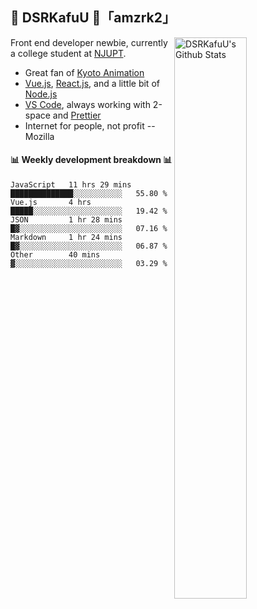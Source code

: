## 🍥 DSRKafuU 🍥「amzrk2」

<img align="right" alt="DSRKafuU's Github Stats" width="48%" src="https://github-readme-stats.vercel.app/api?username=amzrk2&count_private=true&show_icons=true&title_color=7793cc&icon_color=7793cc&text_color=595858&bg_color=ffffff" />

Front end developer newbie, currently a college student at [NJUPT](https://www.njupt.edu.cn).

- Great fan of [Kyoto Animation](https://www.kyotoanimation.co.jp)
- [Vue.js](https://vuejs.org), [React.js](https://reactjs.org), and a little bit of [Node.js](https://nodejs.org)
- [VS Code](https://code.visualstudio.com), always working with 2-space and [Prettier](https://prettier.io)
- Internet for people, not profit -- Mozilla

#### :bar_chart: Weekly development breakdown :bar_chart:

<!--START_SECTION:waka-->
```text
JavaScript   11 hrs 29 mins  ██████████████░░░░░░░░░░░   55.80 % 
Vue.js       4 hrs           █████░░░░░░░░░░░░░░░░░░░░   19.42 % 
JSON         1 hr 28 mins    █▓░░░░░░░░░░░░░░░░░░░░░░░   07.16 % 
Markdown     1 hr 24 mins    █▓░░░░░░░░░░░░░░░░░░░░░░░   06.87 % 
Other        40 mins         ▓░░░░░░░░░░░░░░░░░░░░░░░░   03.29 % 
```
<!--END_SECTION:waka-->
